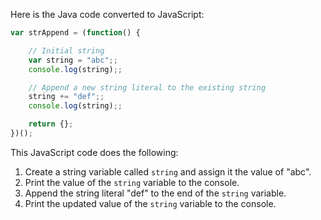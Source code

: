 Here is the Java code converted to JavaScript:

```javascript
var strAppend = (function() {

    // Initial string 
    var string = "abc";;
    console.log(string);;

    // Append a new string literal to the existing string
    string += "def";;
    console.log(string);;

    return {};
})();
```

This JavaScript code does the following:
1. Create a string variable called `string` and assign it the value of "abc".
2. Print the value of the `string` variable to the console.
3. Append the string literal "def" to the end of the `string` variable.
4. Print the updated value of the `string` variable to the console.
